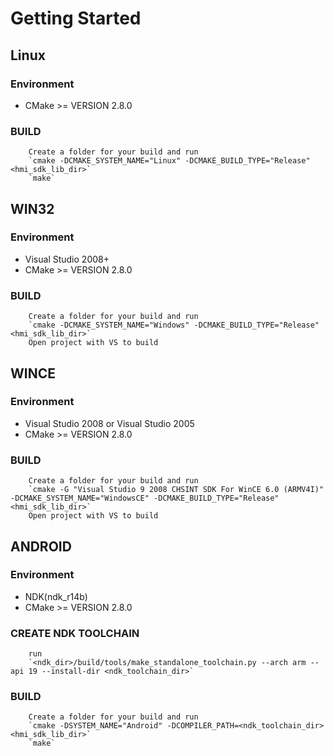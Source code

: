 # Getting Started
## Linux
### Environment
* CMake >= VERSION 2.8.0
### BUILD
        Create a folder for your build and run
        `cmake -DCMAKE_SYSTEM_NAME="Linux" -DCMAKE_BUILD_TYPE="Release" <hmi_sdk_lib_dir>`
        `make`

## WIN32
### Environment
* Visual Studio 2008+
* CMake >= VERSION 2.8.0
### BUILD
        Create a folder for your build and run
        `cmake -DCMAKE_SYSTEM_NAME="Windows" -DCMAKE_BUILD_TYPE="Release" <hmi_sdk_lib_dir>`
        Open project with VS to build

## WINCE
### Environment
* Visual Studio 2008 or Visual Studio 2005
* CMake >= VERSION 2.8.0
### BUILD
        Create a folder for your build and run
        `cmake -G "Visual Studio 9 2008 CHSINT SDK For WinCE 6.0 (ARMV4I)" -DCMAKE_SYSTEM_NAME="WindowsCE" -DCMAKE_BUILD_TYPE="Release" <hmi_sdk_lib_dir>`
        Open project with VS to build

## ANDROID
### Environment
* NDK(ndk_r14b)
* CMake >= VERSION 2.8.0
### CREATE NDK TOOLCHAIN
        run
        `<ndk_dir>/build/tools/make_standalone_toolchain.py --arch arm --api 19 --install-dir <ndk_toolchain_dir>`
### BUILD
        Create a folder for your build and run
        `cmake -DSYSTEM_NAME="Android" -DCOMPILER_PATH=<ndk_toolchain_dir> <hmi_sdk_lib_dir>`
        `make`

